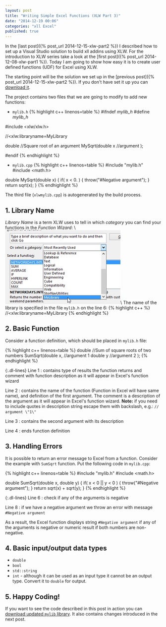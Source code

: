 ```yaml
---
layout: post
title: "Writing Simple Excel Functions (XLW Part 3)"
date: "2014-12-19 00:06"
categories: "xll Excel"
published: true
---
```


In the [last post]({% post_url 2014-12-15-xlw-part2 %}) I described how to set 
up a Visual Studio solution to build xll addins using XLW. 
For the introduction to XLW series take a look at the
[first post]({% post_url 2014-12-08-xlw-part1 %}). Today I am going to show
how easy it is to create user defined functions (UDF) for Excel using XLW.

The starting point will be the solution we set up in the
[previous post]({% post_url 2014-12-15-xlw-part2 %}). If you don't have set it
up you can [download it](/downloads/xlw-part2.zip).

The project contains two files that we are going to modify to add new functions:

* `mylib.h`
{% highlight c++ linenos=table %}
#ifndef _mylib_h_
#define _mylib_h_

#include <xlw/xlw.h>

//<xlw:libraryname=MyLibrary

double //Square root of an argument
MySqrt(double x //argument
       );

#endif
{% endhighlight %}

* `mylib.cpp`
{% highlight c++ linenos=table %}
#include "mylib.h"
#include <math.h>

double MySqrt(double x)
{
  if( x < 0. )
  {
    throw("#Negative argument");
  }
  return sqrt(x);
}
{% endhighlight %}


The third file (`xlwmylib.cpp`) is autogenerated by the build process.

## 1. Library Name
*Library Name* is a term XLW uses to tell in which *category* you can find your
functions in the *Function Wizard*: \\
![my library in wiz](/images/xlw2/my-lib-in-wiz.png)\\
The name of the library is specified in the file `mylib.h` on the line 6:
{% highlight c++ %}
//<xlw:libraryname=MyLibrary
{% endhighlight %}

## 2. Basic Function
Consider a function definition, which should be placed in `mylib.h` file:

{% highlight c++ linenos=table %}
double //Sum of square roots of two numbers
SumSqrt(double x, //argument 1
  double y //argument 2
  );
{% endhighlight %}

{:.dl-lines}
Line 1
: contains type of results the function returns and comment with function
description as it will appear in Excel's function wizard

Line 2
: contains the name of the function (Function in Excel will have same name),
and definition of the first argument. The comment is a description of the
argument as it will appear in Excel's function wizard.
**Note:** if you need to include quotes in description string escape them with
backslash, e.g.: `// argument \"1\"`

Line 3
: contains the second argument with its description

Line 4
: ends function definition

## 3. Handling Errors
It is possible to return an error message to Excel from a function. Consider
the example with `SumSqrt` function. Put the following code in `mylib.cpp`:

{% highlight c++ linenos=table %}
#include "mylib.h"
#include <math.h>

double SumSqrt(double x, double y)
{
  if( x < 0 || y < 0 )
  {
    throw("#Negative argument");
  }
  return sqrt(x) + sqrt(y);
}
{% endhighlight %}

{:.dl-lines}
Line 6
: check if any of the arguments is negative

Line 8
: if we have a negative argument we throw an error with message
`#Negative argument`

As a result, the Excel function displays string `#Negative argument` if any of
the arguments is negative or numeric result if both numbers are non-negative.

## 4. Basic input/output data types
* `double`
* `bool`
* `std::string`
* `int` - although it can be used as an input type it cannot be an output type.
  Convert it to `double` for output.


## 5. Happy Coding!

If you want to see the code described in this post in action you can
[download updated `mylib` library](/downloads/xlw-part3-4.zip). It also
contains changes introduced in the next post.
